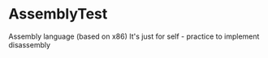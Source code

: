 # AssemblyTest
Assembly language (based on x86)
It's just for self - practice to implement disassembly
